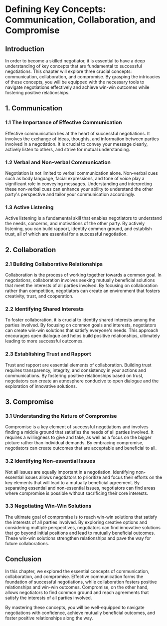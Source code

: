 # Defining Key Concepts: Communication, Collaboration, and Compromise

## Introduction

In order to become a skilled negotiator, it is essential to have a deep understanding of key concepts that are fundamental to successful negotiations. This chapter will explore three crucial concepts: communication, collaboration, and compromise. By grasping the intricacies of these concepts, you will be equipped with the necessary tools to navigate negotiations effectively and achieve win-win outcomes while fostering positive relationships.

## 1\. Communication

### 1.1 The Importance of Effective Communication

Effective communication lies at the heart of successful negotiations. It involves the exchange of ideas, thoughts, and information between parties involved in a negotiation. It is crucial to convey your message clearly, actively listen to others, and strive for mutual understanding.

### 1.2 Verbal and Non-verbal Communication

Negotiation is not limited to verbal communication alone. Non-verbal cues such as body language, facial expressions, and tone of voice play a significant role in conveying messages. Understanding and interpreting these non-verbal cues can enhance your ability to understand the other party's perspective and tailor your communication accordingly.

### 1.3 Active Listening

Active listening is a fundamental skill that enables negotiators to understand the needs, concerns, and motivations of the other party. By actively listening, you can build rapport, identify common ground, and establish trust, all of which are essential for a successful negotiation.

## 2\. Collaboration

### 2.1 Building Collaborative Relationships

Collaboration is the process of working together towards a common goal. In negotiations, collaboration involves seeking mutually beneficial solutions that meet the interests of all parties involved. By focusing on collaboration rather than competition, negotiators can create an environment that fosters creativity, trust, and cooperation.

### 2.2 Identifying Shared Interests

To foster collaboration, it is crucial to identify shared interests among the parties involved. By focusing on common goals and interests, negotiators can create win-win solutions that satisfy everyone's needs. This approach encourages open dialogue and helps build positive relationships, ultimately leading to more successful outcomes.

### 2.3 Establishing Trust and Rapport

Trust and rapport are essential elements of collaboration. Building trust requires transparency, integrity, and consistency in your actions and communications. By fostering positive relationships based on trust, negotiators can create an atmosphere conducive to open dialogue and the exploration of innovative solutions.

## 3\. Compromise

### 3.1 Understanding the Nature of Compromise

Compromise is a key element of successful negotiations and involves finding a middle ground that satisfies the needs of all parties involved. It requires a willingness to give and take, as well as a focus on the bigger picture rather than individual demands. By embracing compromise, negotiators can create outcomes that are acceptable and beneficial to all.

### 3.2 Identifying Non-essential Issues

Not all issues are equally important in a negotiation. Identifying non-essential issues allows negotiators to prioritize and focus their efforts on the key elements that will lead to a mutually beneficial agreement. By separating essential and non-essential issues, negotiators can find areas where compromise is possible without sacrificing their core interests.

### 3.3 Negotiating Win-Win Solutions

The ultimate goal of compromise is to reach win-win solutions that satisfy the interests of all parties involved. By exploring creative options and considering multiple perspectives, negotiators can find innovative solutions that go beyond initial positions and lead to mutually beneficial outcomes. These win-win solutions strengthen relationships and pave the way for future collaborations.

## Conclusion

In this chapter, we explored the essential concepts of communication, collaboration, and compromise. Effective communication forms the foundation of successful negotiations, while collaboration fosters positive relationships and win-win outcomes. Compromise, on the other hand, allows negotiators to find common ground and reach agreements that satisfy the interests of all parties involved.

By mastering these concepts, you will be well-equipped to navigate negotiations with confidence, achieve mutually beneficial outcomes, and foster positive relationships along the way.
